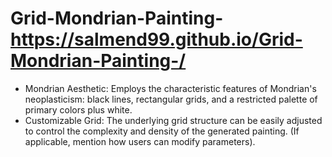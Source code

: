 # Grid-Mondrian-Painting- https://salmend99.github.io/Grid-Mondrian-Painting-/
- Mondrian Aesthetic: Employs the characteristic features of Mondrian's neoplasticism: black lines, rectangular grids, and a restricted palette of primary colors plus white.
- Customizable Grid: The underlying grid structure can be easily adjusted to control the complexity and density of the generated painting. (If applicable, mention how users can modify parameters).
